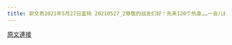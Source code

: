 ```yaml
---
title: 郭文贵2021年5月27日盖特 20210527_2尊敬的战友们好！先来120个热身……一会儿和战友们乱聊一切都已经开始了！
---
```


[原文連接](https://gnews.org/ThreadView/53480921)


